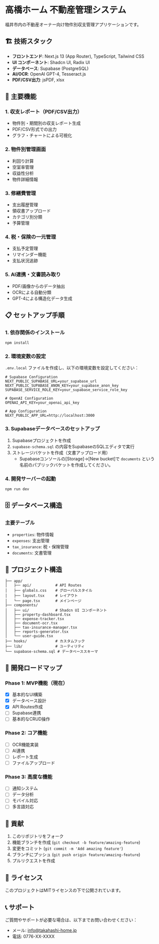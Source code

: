 # 高橋ホーム 不動産管理システム

福井市内の不動産オーナー向け物件別収支管理アプリケーションです。

## 🏗️ 技術スタック

- **フロントエンド**: Next.js 13 (App Router), TypeScript, Tailwind CSS
- **UI コンポーネント**: Shadcn UI, Radix UI
- **データベース**: Supabase (PostgreSQL)
- **AI/OCR**: OpenAI GPT-4, Tesseract.js
- **PDF/CSV出力**: jsPDF, xlsx

## 🚀 主要機能

### 1. 収支レポート（PDF/CSV出力）
- 物件別・期間別の収支レポート生成
- PDF/CSV形式での出力
- グラフ・チャートによる可視化

### 2. 物件別管理画面
- 利回り計算
- 空室率管理
- 収益性分析
- 物件詳細情報

### 3. 修繕費管理
- 支出履歴管理
- 領収書アップロード
- カテゴリ別分類
- 予算管理

### 4. 税・保険の一元管理
- 支払予定管理
- リマインダー機能
- 支払状況追跡

### 5. AI連携・文書読み取り
- PDF/画像からのデータ抽出
- OCRによる自動分類
- GPT-4による構造化データ生成

## 📋 セットアップ手順

### 1. 依存関係のインストール
```bash
npm install
```

### 2. 環境変数の設定
`.env.local` ファイルを作成し、以下の環境変数を設定してください：

```env
# Supabase Configuration
NEXT_PUBLIC_SUPABASE_URL=your_supabase_url
NEXT_PUBLIC_SUPABASE_ANON_KEY=your_supabase_anon_key
SUPABASE_SERVICE_ROLE_KEY=your_supabase_service_role_key

# OpenAI Configuration
OPENAI_API_KEY=your_openai_api_key

# App Configuration
NEXT_PUBLIC_APP_URL=http://localhost:3000
```

### 3. Supabaseデータベースのセットアップ
1. Supabaseプロジェクトを作成
2. `supabase-schema.sql` の内容をSupabaseのSQLエディタで実行
3. ストレージバケットを作成（文書アップロード用）
   - Supabaseコンソールの[Storage]→[New bucket]で `documents` という名前のパブリックバケットを作成してください。

### 4. 開発サーバーの起動
```bash
npm run dev
```

## 🗄️ データベース構造

### 主要テーブル
- `properties`: 物件情報
- `expenses`: 支出管理
- `tax_insurance`: 税・保険管理
- `documents`: 文書管理

## 📁 プロジェクト構造

```
├── app/
│   ├── api/           # API Routes
│   ├── globals.css    # グローバルスタイル
│   ├── layout.tsx     # レイアウト
│   └── page.tsx       # メインページ
├── components/
│   ├── ui/            # Shadcn UI コンポーネント
│   ├── property-dashboard.tsx
│   ├── expense-tracker.tsx
│   ├── document-ocr.tsx
│   ├── tax-insurance-manager.tsx
│   ├── reports-generator.tsx
│   └── user-guide.tsx
├── hooks/             # カスタムフック
├── lib/               # ユーティリティ
└── supabase-schema.sql # データベーススキーマ
```

## 🎯 開発ロードマップ

### Phase 1: MVP機能（現在）
- [x] 基本的なUI構築
- [x] データベース設計
- [x] API Routes作成
- [ ] Supabase連携
- [ ] 基本的なCRUD操作

### Phase 2: コア機能
- [ ] OCR機能実装
- [ ] AI連携
- [ ] レポート生成
- [ ] ファイルアップロード

### Phase 3: 高度な機能
- [ ] 通知システム
- [ ] データ分析
- [ ] モバイル対応
- [ ] 多言語対応

## 🤝 貢献

1. このリポジトリをフォーク
2. 機能ブランチを作成 (`git checkout -b feature/amazing-feature`)
3. 変更をコミット (`git commit -m 'Add amazing feature'`)
4. ブランチにプッシュ (`git push origin feature/amazing-feature`)
5. プルリクエストを作成

## 📄 ライセンス

このプロジェクトはMITライセンスの下で公開されています。

## 📞 サポート

ご質問やサポートが必要な場合は、以下までお問い合わせください：
- メール: info@takahashi-home.jp
- 電話: 0776-XX-XXXX